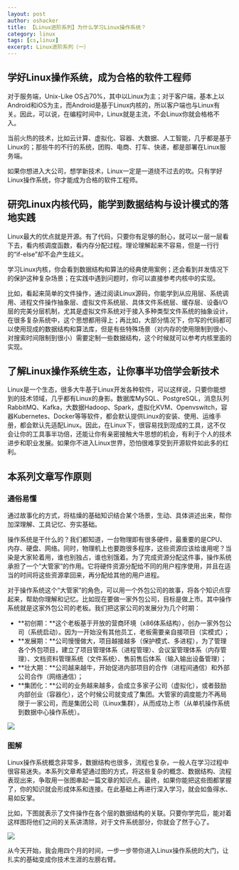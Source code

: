 ```yaml
---
layout: post 
author: oshacker
title: 【Linux进阶系列】为什么学习Linux操作系统？
category: linux
tags: [cs,linux]
excerpt: Linux进阶系列（一）
---
```


## 学好Linux操作系统，成为合格的软件工程师

对于服务端，Unix-Like OS占70%，其中以Linux为主；对于客户端，基本上以Android和iOS为主，而Android是基于Linux内核的，所以客户端也与Linux有关。因此，可以说，在编程时间中，Linux就是主流，不会Linux你就会格格不入。

当前火热的技术，比如云计算、虚拟化、容器、大数据、人工智能，几乎都是基于Linux的；那些牛的不行的系统，团购、电商、打车、快递，都是部署在Linux服务端。

如果你想进入大公司，想学新技术，Linux一定是一道绕不过去的坎。只有学好Linux操作系统，你才能成为合格的软件工程师。

## 研究Linux内核代码，能学到数据结构与设计模式的落地实践

Linux最大的优点就是开源。有了代码，只要你有足够的耐心，就可以一层一层看下去，看内核调度函数，看内存分配过程。理论理解起来不容易，但是一行行的“if-else”却不会产生歧义。

学习Linux内核，你会看到数据结构和算法的经典使用案例；还会看到并发情况下的保护这种复杂场景；在实践中遇到问题时，你可以直接参考内核中的实现。

比如，看起来简单的文件操作，通过阅读Linux源码，你能学到从应用层、系统调用、进程文件操作抽象层、虚拟文件系统层、具体文件系统层、缓存层、设备I/O层的完美分层机制，尤其是虚拟文件系统对于接入多种类型文件系统的抽象设计，在很多复杂系统中，这个思想都用得上；再比如，大部分情况下，你写的代码都可以使用现成的数据结构和算法库，但是有些特殊场景（对内存的使用限制到很小、对搜索时间限制到很小）需要定制一些数据结构，这个时候就可以参考内核里面的实现。

## 了解Linux操作系统生态，让你事半功倍学会新技术

Linux是一个生态，很多大牛基于Linux开发各种软件，可以这样说，只要你能想到的技术领域，几乎都有Linux的身影。数据库MySQL、PostgreSQL，消息队列RabbitMQ、Kafka，大数据Hadoop、Spark，虚拟化KVM、Openvswitch，容器Kubernetes、Docker等等软件，都会默认提供Linux的安装、使用、运维手册，都会默认先适配Linux。因此，在Linux下，很容易找到现成的工具，这不仅会让你的工具事半功倍，还能让你有亲密接触大牛思想的机会，有利于个人的技术进步和职业发展。如果你不进入Linux世界，恐怕很难享受到开源软件如此多的红利。

## 本系列文章写作原则

### 通俗易懂

通过故事化的方式，将枯燥的基础知识结合某个场景，生动、具体讲述出来，帮你加深理解、工具记忆、夯实基础。

操作系统是干什么的？我们都知道，一台物理即有很多硬件，最重要的是CPU、内存、硬盘、网络。同时，物理机上也要跑很多程序，这些资源应该给谁用呢？当染是大家轮着用，谁也别独占，谁也别饿着。为了完成资源分配这件事，操作系统承担了一个“大管家”的作用。它将硬件资源分配给不同的用户程序使用，并且在适当的时间将这些资源拿回来，再分配给其他的用户进程。

对于操作系统这个“大管家”的角色，可以用一个外包公司的故事，将各个知识点穿起来，帮助你理解和记忆。比如现在要做一家外包公司，目标是做上市。其中操作系统就是这家外包公司的老板。我们把这家公司的发展分为几个时期：
+ **初创期：**这个老板基于开放的营商环境（x86体系结构），创办一家外包公司（系统启动）。因为一开始没有其他员工，老板需要亲自接项目（实模式）；
+ **发展期：**公司慢慢做大，项目越接越多（保护模式、多进程），为了管理各个外包项目，建立了项目管理体系（进程管理）、会议室管理体系（内存管理）、文档资料管理系统（文件系统）、售前售后体系（输入输出设备管理）；
+ **壮大期：**公司越来越牛，开始促进内部项目的合作（进程间通信）和外部公司合作（网络通信）；
+ **集团化：**公司的业务越来越多，会成立多家子公司（虚拟化），或者鼓励内部创业（容器化），这个时候公司就变成了集团。大管家的调度能力不再局限于一家公司，而是集团公司（Linux集群），从而成功上市（从单机操作系统到数据中心操作系统）。

![](https://www.coderap.cn/assets/images/2020/07/linux1.jpeg)

### 图解

Linux操作系统概念非常多，数据结构也很多，流程也复杂，一般人在学习过程中很容易迷失。本系列文章希望通过图的方式，将这些复杂的概念、数据结构、流程表现出来，争取用一张图串起一篇文章的知识点。最终，如果你能把这些图都掌握了，你的知识就会形成体系和连接。在此基础上再进行深入学习，就会如鱼得水、易如反掌。

比如，下图就表示了文件操作在各个层的数据结构的关联。只要你学完后，能对着这样图将他们之间的关系讲清除，对于文件系统部分，你就会了然于心了。

![](https://www.coderap.cn/assets/images/2020/07/linux2.jpeg)

从今天开始，我会用四个月的时间，一步一步带你进入Linux操作系统的大门，让扎实的基础变成你技术生涯的左膀右臂。
